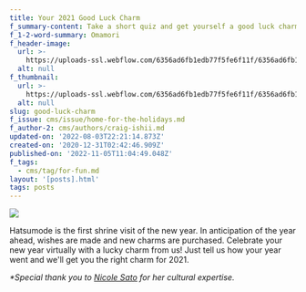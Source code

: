 ```yaml
---
title: Your 2021 Good Luck Charm
f_summary-content: Take a short quiz and get yourself a good luck charm for the new year!
f_1-2-word-summary: Omamori
f_header-image:
  url: >-
    https://uploads-ssl.webflow.com/6356ad6fb1edb77f5fe6f11f/6356ad6fb1edb71617e6fb5a_5fed3a9c523345ee5c5610bc_Screenshot202020-12-3020184133.jpeg
  alt: null
f_thumbnail:
  url: >-
    https://uploads-ssl.webflow.com/6356ad6fb1edb77f5fe6f11f/6356ad6fb1edb786eee6fb59_5fed3a9a47d2827c7afe0483_Screenshot202020-12-3020184226.jpeg
  alt: null
slug: good-luck-charm
f_issue: cms/issue/home-for-the-holidays.md
f_author-2: cms/authors/craig-ishii.md
updated-on: '2022-08-03T22:21:14.873Z'
created-on: '2020-12-31T02:42:46.909Z'
published-on: '2022-11-05T11:04:49.048Z'
f_tags:
  - cms/tag/for-fun.md
layout: '[posts].html'
tags: posts
---
```


![](https://uploads-ssl.webflow.com/6356ad6fb1edb77f5fe6f11f/6356ad6fb1edb7cdcbe6f7ec_Hatsumode%20Main%20Image.png)

Hatsumode is the first shrine visit of the new year. In anticipation of the year ahead, wishes are made and new charms are purchased. Celebrate your new year virtually with a lucky charm from us! Just tell us how your year went and we'll get you the right charm for 2021.

_\*Special thank you to_ _[Nicole Sato](https://www.itsyozine.com/authors/nicole-sato)_ _for her cultural expertise._

‍
